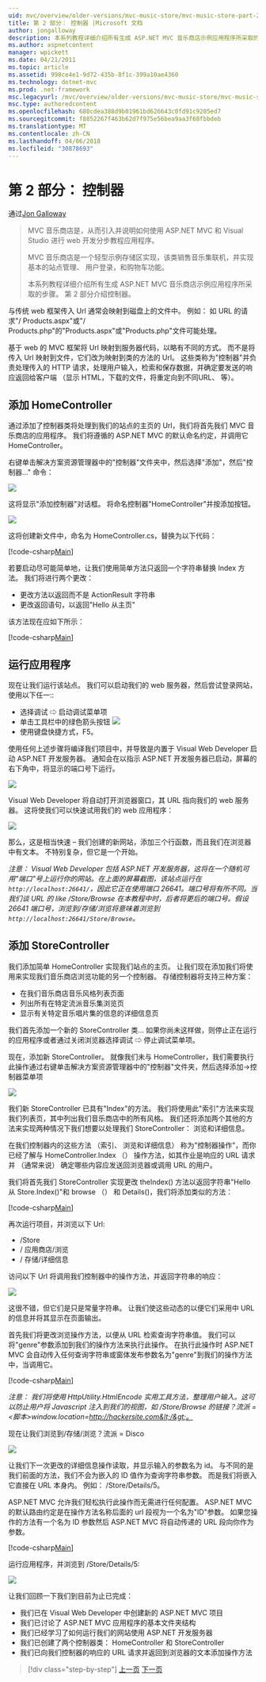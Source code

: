 ```yaml
---
uid: mvc/overview/older-versions/mvc-music-store/mvc-music-store-part-2
title: 第 2 部分： 控制器 |Microsoft 文档
author: jongalloway
description: 本系列教程详细介绍所有生成 ASP.NET MVC 音乐商店示例应用程序所采取的步骤。 第 2 部分介绍控制器。
ms.author: aspnetcontent
manager: wpickett
ms.date: 04/21/2011
ms.topic: article
ms.assetid: 998ce4e1-9d72-435b-8f1c-399a10ae4360
ms.technology: dotnet-mvc
ms.prod: .net-framework
msc.legacyurl: /mvc/overview/older-versions/mvc-music-store/mvc-music-store-part-2
msc.type: authoredcontent
ms.openlocfilehash: 680cdea388d9b01961bd626643c0fd91c9205ed7
ms.sourcegitcommit: f8852267f463b62d7f975e56bea9aa3f68fbbdeb
ms.translationtype: MT
ms.contentlocale: zh-CN
ms.lasthandoff: 04/06/2018
ms.locfileid: "30878693"
---
```

<a name="part-2-controllers"></a>第 2 部分： 控制器
====================
通过[Jon Galloway](https://github.com/jongalloway)

> MVC 音乐商店是，从而引入并说明如何使用 ASP.NET MVC 和 Visual Studio 进行 web 开发分步教程应用程序。  
>   
> MVC 音乐商店是一个轻型示例存储区实现，该类销售音乐集联机，并实现基本的站点管理、 用户登录，和购物车功能。  
>   
> 本系列教程详细介绍所有生成 ASP.NET MVC 音乐商店示例应用程序所采取的步骤。 第 2 部分介绍控制器。


与传统 web 框架传入 Url 通常会映射到磁盘上的文件中。 例如： 如 URL 的请求"/ Products.aspx"或"/ Products.php"的"Products.aspx"或"Products.php"文件可能处理。

基于 web 的 MVC 框架将 Url 映射到服务器代码，以略有不同的方式。 而不是将传入 Url 映射到文件，它们改为映射到类的方法的 Url。 这些类称为"控制器"并负责处理传入的 HTTP 请求，处理用户输入，检索和保存数据，并确定要发送的响应返回给客户端 （显示 HTML，下载的文件，将重定向到不同URL、 等）。

## <a name="adding-a-homecontroller"></a>添加 HomeController

通过添加了控制器类将处理到我们的站点的主页的 Url，我们将首先我们 MVC 音乐商店的应用程序。 我们将遵循的 ASP.NET MVC 的默认命名约定，并调用它 HomeController。

右键单击解决方案资源管理器中的"控制器"文件夹中，然后选择"添加"，然后"控制器..." 命令：

![](mvc-music-store-part-2/_static/image1.jpg)

这将显示"添加控制器"对话框。 将命名控制器"HomeController"并按添加按钮。

![](mvc-music-store-part-2/_static/image1.png)

这将创建新文件中，命名为 HomeController.cs，替换为以下代码：

[!code-csharp[Main](mvc-music-store-part-2/samples/sample1.cs)]

若要启动尽可能简单地，让我们使用简单方法只返回一个字符串替换 Index 方法。 我们将进行两个更改：

- 更改方法以返回而不是 ActionResult 字符串
- 更改返回语句，以返回"Hello 从主页"

该方法现在应如下所示：

[!code-csharp[Main](mvc-music-store-part-2/samples/sample2.cs)]

## <a name="running-the-application"></a>运行应用程序

现在让我们运行该站点。 我们可以启动我们的 web 服务器，然后尝试登录网站，使用以下任一::

- 选择调试 ⇨ 启动调试菜单项
- 单击工具栏中的绿色箭头按钮 ![](mvc-music-store-part-2/_static/image2.jpg)
- 使用键盘快捷方式，F5。

使用任何上述步骤将编译我们项目中，并导致是内置于 Visual Web Developer 启动 ASP.NET 开发服务器。 通知会在以指示 ASP.NET 开发服务器已启动，屏幕的右下角中，将显示的端口号下运行。

![](mvc-music-store-part-2/_static/image2.png)

Visual Web Developer 将自动打开浏览器窗口，其 URL 指向我们的 web 服务器。 这将使我们可以快速试用我们的 web 应用程序：

![](mvc-music-store-part-2/_static/image3.png)

那么，这是相当快速 – 我们创建的新网站，添加三个行函数，而且我们在浏览器中有文本。 不特别复杂，但它是一个开始。

*注意： Visual Web Developer 包括 ASP.NET 开发服务器，这将在一个随机可用"端口"号上运行你的网站。在上面的屏幕截图，该站点运行在`http://localhost:26641/`，因此它正在使用端口 26641。端口号将有所不同。当我们谈 URL 的 like /Store/Browse 在本教程中时，后者将更后的端口号。假设 26641 端口号，浏览到/存储/浏览将意味着浏览到`http://localhost:26641/Store/Browse`。*

## <a name="adding-a-storecontroller"></a>添加 StoreController

我们添加简单 HomeController 实现我们站点的主页。 让我们现在添加我们将使用来实现我们音乐商店浏览功能的另一个控制器。 存储控制器将支持三种方案：

- 在我们音乐商店音乐风格列表页面
- 列出所有在特定流派音乐集浏览页
- 显示有关特定音乐唱片集的信息的详细信息页

我们首先添加一个新的 StoreController 类... 如果你尚未这样做，则停止正在运行的应用程序或者通过关闭浏览器选择调试 ⇨ 停止调试菜单项。

现在，添加新 StoreController。 就像我们未与 HomeController，我们需要执行此操作通过右键单击解决方案资源管理器中的"控制器"文件夹，然后选择添加-&gt;控制器菜单项

![](mvc-music-store-part-2/_static/image4.png)

我们新 StoreController 已具有"Index"的方法。 我们将使用此"索引"方法来实现我们列表页，其中列出我们音乐商店中的所有风格。 我们还将添加两个其他的方法来实现两种情况下我们想要以处理我们 StoreController： 浏览和详细信息。

在我们控制器内的这些方法 （索引、 浏览和详细信息） 称为"控制器操作"，而你已经了解与 HomeController.Index （） 操作方法，如其作业是响应的 URL 请求并 （通常来说） 确定哪些内容应发送回浏览器或调用 URL 的用户。

我们将首先我们 StoreController 实现更改 theIndex() 方法以返回字符串"Hello 从 Store.Index()"和 browse （） 和 Details()，我们将添加类似的方法：

[!code-csharp[Main](mvc-music-store-part-2/samples/sample3.cs)]

再次运行项目，并浏览以下 Url:

- /Store
- / 应用商店/浏览
- / 存储/详细信息

访问以下 Url 将调用我们控制器中的操作方法，并返回字符串的响应：

![](mvc-music-store-part-2/_static/image5.png)

这很不错，但它们是只是常量字符串。 让我们使这些动态的以便它们采用中 URL 的信息并将其显示在页面输出。

首先我们将更改浏览操作方法，以便从 URL 检索查询字符串值。 我们可以将"genre"参数添加到我们的操作方法来执行此操作。 在执行此操作时 ASP.NET MVC 会自动传入任何查询字符串或窗体发布参数名为"genre"到我们的操作方法中，当调用它。

[!code-csharp[Main](mvc-music-store-part-2/samples/sample4.cs)]

*注意： 我们将使用 HttpUtility.HtmlEncode 实用工具方法，整理用户输入。这可以防止用户将 Javascript 注入到我们的视图，如 /Store/Browse 的链接？流派 =&lt;脚本&gt;window.location=http://hackersite.com&lt;/&gt;。*

现在让我们浏览到/存储/浏览？流派 = Disco

![](mvc-music-store-part-2/_static/image6.png)

让我们下一次更改的详细信息操作读取，并显示输入的参数名为 id。 与不同的是我们前面的方法，我们不会为嵌入的 ID 值作为查询字符串参数。 而是我们将嵌入它直接在 URL 本身内。 例如： /Store/Details/5。

ASP.NET MVC 允许我们轻松执行此操作而无需进行任何配置。 ASP.NET MVC 的默认路由约定是在操作方法名称后面的 url 段视为一个名为"ID"参数。 如果您操作的方法有一个名为 ID 参数然后 ASP.NET MVC 将自动传递的 URL 段向你作为参数。

[!code-csharp[Main](mvc-music-store-part-2/samples/sample5.cs)]

运行应用程序，并浏览到 /Store/Details/5:

![](mvc-music-store-part-2/_static/image7.png)

让我们回顾一下我们到目前为止已完成：

- 我们已在 Visual Web Developer 中创建新的 ASP.NET MVC 项目
- 我们已讨论了 ASP.NET MVC 应用程序的基本文件夹结构
- 我们已经学习了如何运行我们的网站使用 ASP.NET 开发服务器
- 我们已创建了两个控制器类： HomeController 和 StoreController
- 我们已向我们控制器的响应的 URL 请求并返回到浏览器的文本添加操作方法


> [!div class="step-by-step"]
> [上一页](mvc-music-store-part-1.md)
> [下一页](mvc-music-store-part-3.md)
